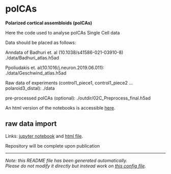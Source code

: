 
# polCAs

**Polarized cortical assembloids (polCAs)**

Here the code used to analyse polCAs Single Cell data

Data should be placed as follows:

Anndata of Badhuri et. al (10.1038/s41586-021-03910-8)    ./data/Badhuri_atlas.h5ad

Ppoliudakis et. al(10.1016/j.neuron.2019.06.011):    ./data/Geschwind_atlas.h5ad   

Raw data of experiments (control1_piece1, control1_piece2 ... polaroid3_distal):    ./data

pre-processed polCAs (optional):    ./outdir/02C_Preprocess_final.h5ad


An html version of the notebooks is accessible [here](https://GiuseppeTestaLab.github.io/polCAs/).




## raw data import

Links: [jupyter notebook](01_RawImport.ipynb) and [html file](https://GiuseppeTestaLab.github.io/polCAs/01_RawImport.html).




Repository will be complete upon publication


---
*Note: this README file has been generated automatically.* <br>
*Please do not modify it directly but instead work on [this config file](resources/config.yaml).*


